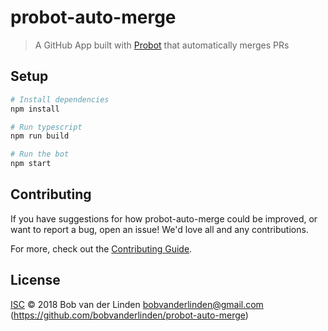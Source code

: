 # probot-auto-merge

> A GitHub App built with [Probot](https://github.com/probot/probot) that automatically merges PRs

## Setup

```sh
# Install dependencies
npm install

# Run typescript
npm run build

# Run the bot
npm start
```

## Contributing

If you have suggestions for how probot-auto-merge could be improved, or want to report a bug, open an issue! We'd love all and any contributions.

For more, check out the [Contributing Guide](CONTRIBUTING.md).

## License

[ISC](LICENSE) © 2018 Bob van der Linden <bobvanderlinden@gmail.com> (https://github.com/bobvanderlinden/probot-auto-merge)
